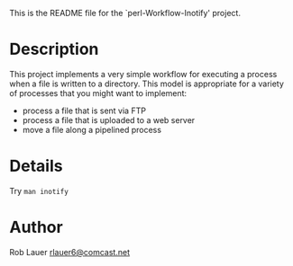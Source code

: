 This is the README file for the `perl-Workflow-Inotify' project. 

# Description

This project implements a very simple workflow for executing a process
when a file is written to a directory.  This model is appropriate for
a variety of processes that you might want to implement:

* process a file that is sent via FTP
* process a file that is uploaded to a web server
* move a file along a pipelined process

# Details

Try `man inotify`

# Author

Rob Lauer <rlauer6@comcast.net>
